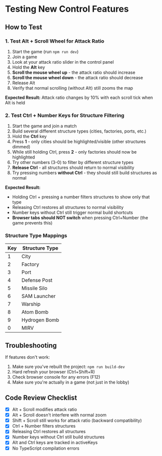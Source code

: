 # Testing New Control Features

## How to Test

### 1. Test Alt + Scroll Wheel for Attack Ratio

1. Start the game (run `npm run dev`)
2. Join a game
3. Look at your attack ratio slider in the control panel
4. Hold the **Alt** key
5. **Scroll the mouse wheel up** - the attack ratio should increase
6. **Scroll the mouse wheel down** - the attack ratio should decrease
7. Release Alt
8. Verify that normal scrolling (without Alt) still zooms the map

**Expected Result:** Attack ratio changes by 10% with each scroll tick when Alt is held

### 2. Test Ctrl + Number Keys for Structure Filtering

1. Start the game and join a match
2. Build several different structure types (cities, factories, ports, etc.)
3. Hold the **Ctrl** key
4. Press **1** - only cities should be highlighted/visible (other structures dimmed)
5. While still holding Ctrl, press **2** - only factories should now be highlighted
6. Try other numbers (3-0) to filter by different structure types
7. **Release Ctrl** - all structures should return to normal visibility
8. Try pressing numbers **without Ctrl** - they should still build structures as normal

**Expected Result:**

- Holding Ctrl + pressing a number filters structures to show only that type
- Releasing Ctrl restores all structures to normal visibility
- Number keys without Ctrl still trigger normal build shortcuts
- **Browser tabs should NOT switch** when pressing Ctrl+Number (the game prevents this)

### Structure Type Mappings

| Key | Structure Type |
| --- | -------------- |
| 1   | City           |
| 2   | Factory        |
| 3   | Port           |
| 4   | Defense Post   |
| 5   | Missile Silo   |
| 6   | SAM Launcher   |
| 7   | Warship        |
| 8   | Atom Bomb      |
| 9   | Hydrogen Bomb  |
| 0   | MIRV           |

## Troubleshooting

If features don't work:

1. Make sure you've rebuilt the project: `npm run build-dev`
2. Hard refresh your browser (Ctrl+Shift+R)
3. Check browser console for any errors (F12)
4. Make sure you're actually in a game (not just in the lobby)

## Code Review Checklist

- [x] Alt + Scroll modifies attack ratio
- [x] Alt + Scroll doesn't interfere with normal zoom
- [x] Shift + Scroll still works for attack ratio (backward compatibility)
- [x] Ctrl + Number filters structures
- [x] Releasing Ctrl restores all structures
- [x] Number keys without Ctrl still build structures
- [x] Alt and Ctrl keys are tracked in activeKeys
- [x] No TypeScript compilation errors
